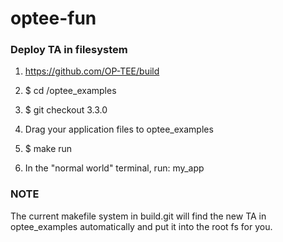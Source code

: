 # optee-fun

### Deploy TA in filesystem
   
   1.  https://github.com/OP-TEE/build
       
   2.  $ cd <optee-root>/optee_examples
   
   3.  $ git checkout 3.3.0
   
   4.  Drag your application files to optee_examples
   
   4.  $ make run
   
   5.  In the "normal world" terminal, run: my_app
  

### NOTE

   The current makefile system in build.git will find the new TA
   in optee_examples automatically and put it into the root fs for you.

